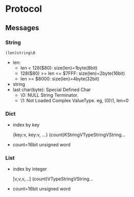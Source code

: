 # Protocol

## Messages



### String

    (len)string\0

* len:
  * len < 128($80): size(len)=1byte(8bit)
  * 128($80) >= len <= $7FFF: size(len)=2byte(16bit)
  * len >= $8000: size(len)=4byte(32bit)
* string
* last char(byte): Special Defined Char
  * \0: NULL String Terminator.
  * \1: Not Loaded Complex ValueType. eg, (0)\1, len=0

### Dict

* index by key

    {key:v, key:v, ...}
    (count)KStringVTypeStringVString...

* count=16bit unsigned word

### List

* index by integer

    [v,v,v,...]
    (count)VTypeStringVString...

* count=16bit unsigned word

